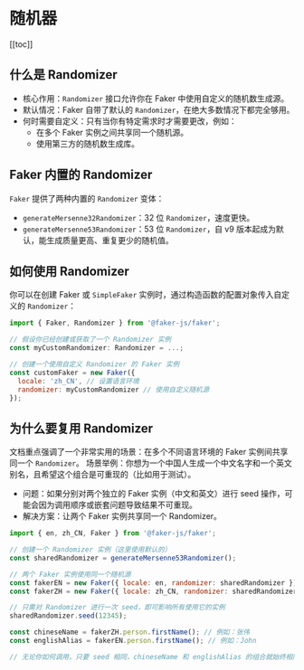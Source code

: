 # 随机器

[[toc]]

## 什么是 Randomizer

- 核心作用：`Randomizer` 接口允许你在 Faker 中使用自定义的随机数生成源。
- 默认情况：Faker 自带了默认的 `Randomizer`，在绝大多数情况下都完全够用。
- 何时需要自定义：只有当你有特定需求时才需要更改，例如：
  - 在多个 Faker 实例之间共享同一个随机源。
  - 使用第三方的随机数生成库。

## Faker 内置的 Randomizer

`Faker` 提供了两种内置的 `Randomizer` 变体：

- `generateMersenne32Randomizer`：32 位 `Randomizer`，速度更快。
- `generateMersenne53Randomizer`：53 位 `Randomizer`，自 v9 版本起成为默认，能生成质量更高、重复更少的随机值。

## 如何使用 Randomizer

你可以在创建 Faker 或 `SimpleFaker` 实例时，通过构造函数的配置对象传入自定义的 `Randomizer`：

```js
import { Faker, Randomizer } from '@faker-js/faker';

// 假设你已经创建或获取了一个 Randomizer 实例
const myCustomRandomizer: Randomizer = ...;

// 创建一个使用自定义 Randomizer 的 Faker 实例
const customFaker = new Faker({
  locale: 'zh_CN', // 设置语言环境
  randomizer: myCustomRandomizer // 使用自定义随机源
});
```

## 为什么要复用 Randomizer

文档重点强调了一个非常实用的场景：在多个不同语言环境的 Faker 实例间共享同一个 `Randomizer`。
场景举例：你想为一个中国人生成一个中文名字和一个英文别名，且希望这个组合是可重现的（比如用于测试）。

- 问题：如果分别对两个独立的 Faker 实例（中文和英文）进行 seed 操作，可能会因为调用顺序或嵌套问题导致结果不可重现。
- 解决方案：让两个 Faker 实例共享同一个 Randomizer。

```js
import { en, zh_CN, Faker } from '@faker-js/faker';

// 创建一个 Randomizer 实例（这里使用默认的）
const sharedRandomizer = generateMersenne53Randomizer();

// 两个 Faker 实例使用同一个随机源
const fakerEN = new Faker({ locale: en, randomizer: sharedRandomizer });
const fakerZH = new Faker({ locale: zh_CN, randomizer: sharedRandomizer });

// 只需对 Randomizer 进行一次 seed，即可影响所有使用它的实例
sharedRandomizer.seed(12345);

const chineseName = fakerZH.person.firstName(); // 例如：张伟
const englishAlias = fakerEN.person.firstName(); // 例如：John

// 无论你如何调用，只要 seed 相同，chineseName 和 englishAlias 的组合就始终相同
```
